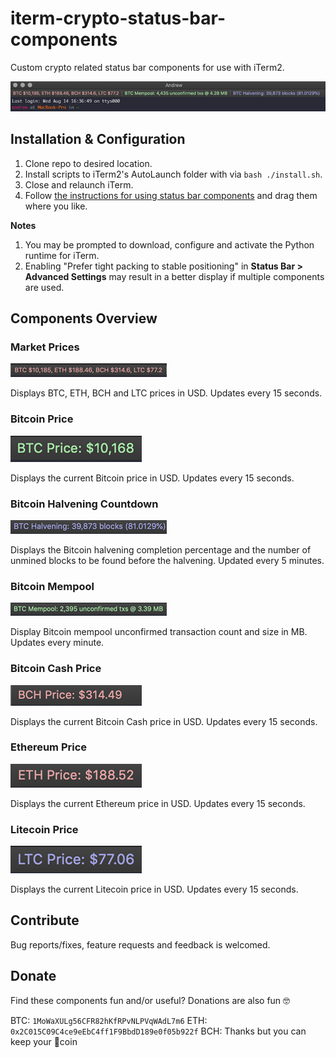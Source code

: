 # iterm-crypto-status-bar-components
Custom crypto related status bar components for use with iTerm2.

![overview](screenshots/overview.png)

## Installation & Configuration
1. Clone repo to desired location.
2. Install scripts to iTerm2's AutoLaunch folder with via `bash ./install.sh`.
3. Close and relaunch iTerm.
4. Follow [the instructions for using status bar components](https://www.iterm2.com/3.3/documentation-status-bar.html) and drag them where you like.

**Notes**
1. You may be prompted to download, configure and activate the Python runtime for iTerm.
2. Enabling "Prefer tight packing to stable positioning" in **Status Bar > Advanced Settings** may result in a better display if multiple components are used.

## Components Overview

### Market Prices
![market_prices](screenshots/market_prices.png)

Displays BTC, ETH, BCH and LTC prices in USD. Updates every 15 seconds.

### Bitcoin Price
![btc_price](screenshots/btc_price.png)

Displays the current Bitcoin price in USD. Updates every 15 seconds.

### Bitcoin Halvening Countdown
![btc_halvening](screenshots/btc_halvening.png)

Displays the Bitcoin halvening completion percentage and the number of unmined blocks to be found before the halvening.  Updated every 5 minutes.

### Bitcoin Mempool
![mempool_size](screenshots/btc_mempool.png)

Display Bitcoin mempool unconfirmed transaction count and size in MB. Updates every minute.

### Bitcoin Cash Price
![bch_price](screenshots/bch_price.png)

Displays the current Bitcoin Cash price in USD. Updates every 15 seconds.

### Ethereum Price
![eth_price](screenshots/eth_price.png)

Displays the current Ethereum price in USD. Updates every 15 seconds.

### Litecoin Price
![ltc_price](screenshots/ltc_price.png)

Displays the current Litecoin price in USD. Updates every 15 seconds.

## Contribute
Bug reports/fixes, feature requests and feedback is welcomed.

## Donate
Find these components fun and/or useful? Donations are also fun 🤓

BTC: `1MoWaXULg56CFR82hKfRPvNLPVqWAdL7m6`
ETH: `0x2C015C09C4ce9eEbC4ff1F9BbdD189e0f05b922f`
BCH: Thanks but you can keep your 💩coin  
